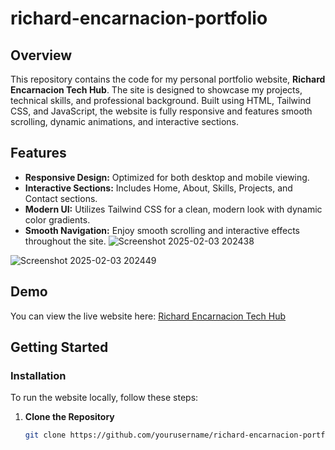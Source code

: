 # richard-encarnacion-portfolio

## Overview
This repository contains the code for my personal portfolio website, **Richard Encarnacion Tech Hub**. The site is designed to showcase my projects, technical skills, and professional background. Built using HTML, Tailwind CSS, and JavaScript, the website is fully responsive and features smooth scrolling, dynamic animations, and interactive sections.

## Features
- **Responsive Design:** Optimized for both desktop and mobile viewing.
- **Interactive Sections:** Includes Home, About, Skills, Projects, and Contact sections.
- **Modern UI:** Utilizes Tailwind CSS for a clean, modern look with dynamic color gradients.
- **Smooth Navigation:** Enjoy smooth scrolling and interactive effects throughout the site.
![Screenshot 2025-02-03 202438](https://github.com/user-attachments/assets/d23d8d6b-6caa-4aac-8460-41575deb7855)

![Screenshot 2025-02-03 202449](https://github.com/user-attachments/assets/5ffe5fb9-945b-4ff2-b797-46f637f8111c)

## Demo
You can view the live website here: [Richard Encarnacion Tech Hub](https://yourusername.github.io/richard-encarnacion-tech-hub/)

## Getting Started

### Installation
To run the website locally, follow these steps:

1. **Clone the Repository**
   ```sh
   git clone https://github.com/yourusername/richard-encarnacion-portfolio-hub.git
